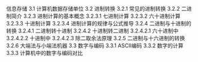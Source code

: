 信息存储
3.1 计算机数据存储单位
3.2 进制转换
3.2.1 常见的进制转换
3.2.2 二进制简介
3.2.3 进制计算的基本概念
3.2.3.1 七进制计算
3.2.3.2 六十进制计算
3.2.3.3 十进制计算
3.2.3.4 进制计算的规律与公式推导
3.2.4 二进制与十进制的转换
3.2.4.1 二进制转十进制
3.2.4.2 十进制转二进制
3.2.4.2.1 六十进制中
3.2.4.2.2 十进制中
3.2.4.2.3 除二取余法原理
3.2.5 二进制与十六进制的转换
3.2.6 大端法与小端法机器
3.3 数字与编码
3.3.1 ASCII编码
3.3.2 数字的计算
3.3.3 计算机中的数字与编码对比